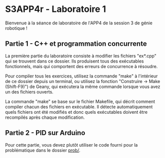 # S3APP4r - Laboratoire 1

Bienvenue à la séance de laboratoire de l'APP4 de la session 3 de génie robotique !

## Partie 1 - C++ et programmation concurrente

La première partie du laboratoire consiste à modifier les fichiers "ex\*.cpp" qui
se trouvent dans ce dossier.
Ils produisent tous des exécutables fonctionnels, mais qui comportent des
erreurs de concurrence à résoudre.

Pour compiler tous les exercices, utilisez la commande "make" à l'intérieur de
ce dossier depuis un terminal, ou utilisez la fonction "Construire -> Make (Shift-F9)") de
Geany, qui exécutera la même commande lorsque vous avez un des fichiers ouverts.

La commande "make" se base sur le fichier Makefile, qui décrit comment compiler
chacun des fichiers en exécutable. 
Il détecte automatiquement quels fichiers ont été modifiés et donc quels
exécutables doivent être recompilés après chaque modification.

## Partie 2 - PID sur Arduino

Pour cette partie, vous devez plutôt utiliser le code fourni pour la
problématique dans le dossier [prob/](../prob/).
